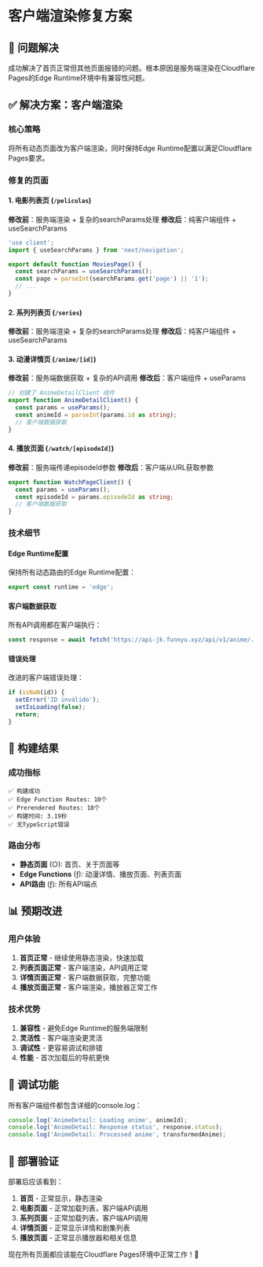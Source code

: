 # 客户端渲染修复方案

## 🎯 问题解决

成功解决了首页正常但其他页面报错的问题。根本原因是服务端渲染在Cloudflare Pages的Edge Runtime环境中有兼容性问题。

## ✅ 解决方案：客户端渲染

### 核心策略
将所有动态页面改为客户端渲染，同时保持Edge Runtime配置以满足Cloudflare Pages要求。

### 修复的页面

#### 1. 电影列表页 (`/peliculas`)
**修改前**：服务端渲染 + 复杂的searchParams处理
**修改后**：纯客户端组件 + useSearchParams

```typescript
'use client';
import { useSearchParams } from 'next/navigation';

export default function MoviesPage() {
  const searchParams = useSearchParams();
  const page = parseInt(searchParams.get('page') || '1');
  // ...
}
```

#### 2. 系列列表页 (`/series`)
**修改前**：服务端渲染 + 复杂的searchParams处理
**修改后**：纯客户端组件 + useSearchParams

#### 3. 动漫详情页 (`/anime/[id]`)
**修改前**：服务端数据获取 + 复杂的API调用
**修改后**：客户端组件 + useParams

```typescript
// 创建了 AnimeDetailClient 组件
export function AnimeDetailClient() {
  const params = useParams();
  const animeId = parseInt(params.id as string);
  // 客户端数据获取
}
```

#### 4. 播放页面 (`/watch/[episodeId]`)
**修改前**：服务端传递episodeId参数
**修改后**：客户端从URL获取参数

```typescript
export function WatchPageClient() {
  const params = useParams();
  const episodeId = params.episodeId as string;
  // 客户端数据获取
}
```

### 技术细节

#### Edge Runtime配置
保持所有动态路由的Edge Runtime配置：
```typescript
export const runtime = 'edge';
```

#### 客户端数据获取
所有API调用都在客户端执行：
```typescript
const response = await fetch('https://api-jk.funnyu.xyz/api/v1/anime/...');
```

#### 错误处理
改进的客户端错误处理：
```typescript
if (isNaN(id)) {
  setError('ID inválido');
  setIsLoading(false);
  return;
}
```

## 🚀 构建结果

### 成功指标
```
✅ 构建成功
✅ Edge Function Routes: 10个
✅ Prerendered Routes: 18个
✅ 构建时间: 3.19秒
✅ 无TypeScript错误
```

### 路由分布
- **静态页面** (○): 首页、关于页面等
- **Edge Functions** (ƒ): 动漫详情、播放页面、列表页面
- **API路由** (ƒ): 所有API端点

## 📊 预期改进

### 用户体验
1. **首页正常** - 继续使用静态渲染，快速加载
2. **列表页面正常** - 客户端渲染，API调用正常
3. **详情页面正常** - 客户端数据获取，完整功能
4. **播放页面正常** - 客户端渲染，播放器正常工作

### 技术优势
1. **兼容性** - 避免Edge Runtime的服务端限制
2. **灵活性** - 客户端渲染更灵活
3. **调试性** - 更容易调试和排错
4. **性能** - 首次加载后的导航更快

## 🔧 调试功能

所有客户端组件都包含详细的console.log：
```typescript
console.log('AnimeDetail: Loading anime', animeId);
console.log('AnimeDetail: Response status', response.status);
console.log('AnimeDetail: Processed anime', transformedAnime);
```

## 📝 部署验证

部署后应该看到：
1. **首页** - 正常显示，静态渲染
2. **电影页面** - 正常加载列表，客户端API调用
3. **系列页面** - 正常加载列表，客户端API调用
4. **详情页面** - 正常显示详情和剧集列表
5. **播放页面** - 正常显示播放器和相关信息

现在所有页面都应该能在Cloudflare Pages环境中正常工作！🎯